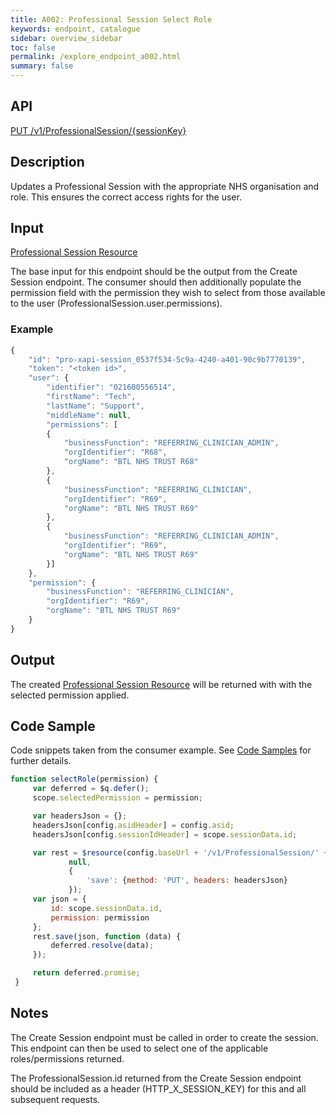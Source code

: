 ```yaml
---
title: A002: Professional Session Select Role
keywords: endpoint, catalogue
sidebar: overview_sidebar
toc: false
permalink: /explore_endpoint_a002.html
summary: false
---
```


## API
[PUT /v1/ProfessionalSession/{sessionKey}](https://api.dev1.ers.ncrs.nhs.uk/ers-api/v1/ProfessionalSession/pro-xapi-session_94414701-70d0-4570-a674-f6f2125ab571)

## Description
Updates a Professional Session with the appropriate NHS organisation and role. This ensures the correct access rights for the user.

## Input
[Professional Session Resource](explore_models.html)

The base input for this endpoint should be the output from the Create Session endpoint. The consumer should then additionally populate the permission field with the permission they wish to select from those available to the user (ProfessionalSession.user.permissions).

### Example
```javascript
{
    "id": "pro-xapi-session_0537f534-5c9a-4240-a401-90c9b7770139",
    "token": "<token id>",
    "user": {
        "identifier": "021600556514",
        "firstName": "Tech",
        "lastName": "Support",
        "middleName": null,
        "permissions": [
        {
            "businessFunction": "REFERRING_CLINICIAN_ADMIN",
            "orgIdentifier": "R68",
            "orgName": "BTL NHS TRUST R68"
        },
        {
            "businessFunction": "REFERRING_CLINICIAN",
            "orgIdentifier": "R69",
            "orgName": "BTL NHS TRUST R69"
        },
        {
            "businessFunction": "REFERRING_CLINICIAN_ADMIN",
            "orgIdentifier": "R69",
            "orgName": "BTL NHS TRUST R69"
        }]
    },
    "permission": {
        "businessFunction": "REFERRING_CLINICIAN",
        "orgIdentifier": "R69",
        "orgName": "BTL NHS TRUST R69"
    }
}
```

## Output
The created [Professional Session Resource](explore_models.html) will be returned with with the selected permission applied.

## Code Sample
Code snippets taken from the consumer example. See [Code Samples](develop_code_samples.html) for further details.

```javascript
function selectRole(permission) {
     var deferred = $q.defer();
     scope.selectedPermission = permission;

     var headersJson = {};
     headersJson[config.asidHeader] = config.asid;
     headersJson[config.sessionIdHeader] = scope.sessionData.id;

     var rest = $resource(config.baseUrl + '/v1/ProfessionalSession/' + scope.currentSessionId,
             null,
             {
                 'save': {method: 'PUT', headers: headersJson}
             });
     var json = {
         id: scope.sessionData.id,
         permission: permission
     };
     rest.save(json, function (data) {
         deferred.resolve(data);
     });

     return deferred.promise;
 }
```

## Notes
The Create Session endpoint must be called in order to create the session. This endpoint can then be used to select one of the applicable roles/permissions returned.

The ProfessionalSession.id returned from the Create Session endpoint should be included as a header (HTTP_X_SESSION_KEY) for this and all subsequent requests.
